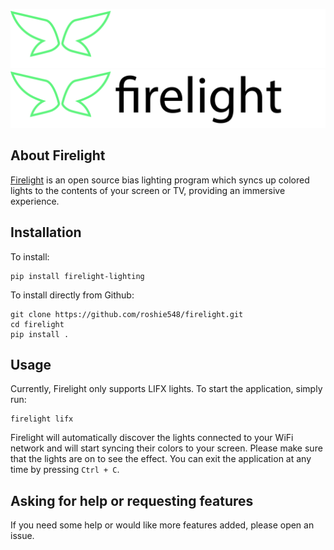 ![Firelight](doc/firelight-dark.png#gh-dark-mode-only)
![Firelight](doc/firelight-light.png#gh-light-mode-only)


## About Firelight
[Firelight](https://github.com/roshie548/firelight) is an open source bias lighting program which syncs up colored lights to the contents of your screen or TV, providing an immersive experience.

## Installation
To install:
```
pip install firelight-lighting
```

To install directly from Github:
```
git clone https://github.com/roshie548/firelight.git
cd firelight
pip install .
```

## Usage
Currently, Firelight only supports LIFX lights. To start the application, simply run:
```
firelight lifx
```
Firelight will automatically discover the lights connected to your WiFi network and will start syncing their colors to your screen. Please make sure that the lights are on to see the effect. You can exit the application at any time by pressing `Ctrl + C`.

## Asking for help or requesting features
If you need some help or would like more features added, please open an issue.
